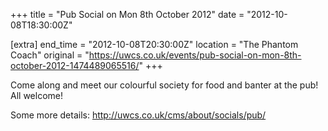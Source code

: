 +++
title = "Pub Social on Mon 8th October 2012"
date = "2012-10-08T18:30:00Z"

[extra]
end_time = "2012-10-08T20:30:00Z"
location = "The Phantom Coach"
original = "https://uwcs.co.uk/events/pub-social-on-mon-8th-october-2012-1474489065516/"
+++

Come along and meet our colourful society for food and banter at the pub\! All welcome\!

Some more details: http://uwcs.co.uk/cms/about/socials/pub/

